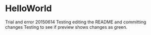 # HelloWorld
Trial and error 20150614
Testing editing the README and committing changes
Testing to see if preview shows changes as green.
